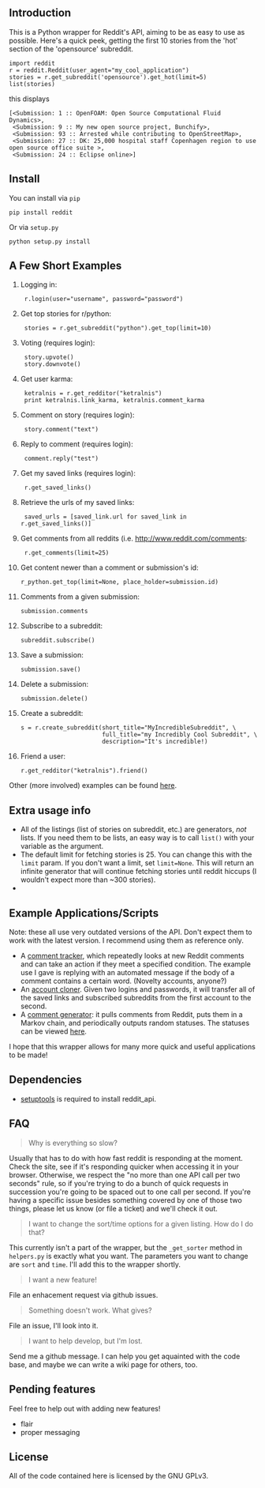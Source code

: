 Introduction
------------

This is a Python wrapper for Reddit's API, aiming to be as easy to use as possible. 
Here's a quick peek, getting the first 10 stories from the 'hot' section of the 'opensource' subreddit.

    import reddit
    r = reddit.Reddit(user_agent="my_cool_application")
    stories = r.get_subreddit('opensource').get_hot(limit=5)
    list(stories)

this displays

    [<Submission: 1 :: OpenFOAM: Open Source Computational Fluid Dynamics>,
     <Submission: 9 :: My new open source project, Bunchify>,
     <Submission: 93 :: Arrested while contributing to OpenStreetMap>,
     <Submission: 27 :: DK: 25,000 hospital staff Copenhagen region to use open source office suite >,
     <Submission: 24 :: Eclipse online>]


Install
-------
You can install via `pip` 

    pip install reddit

Or via `setup.py`

    python setup.py install


A Few Short Examples
--------------------

1. Logging in:

        r.login(user="username", password="password")

2. Get top stories for r/python:

        stories = r.get_subreddit("python").get_top(limit=10)

3. Voting (requires login):

        story.upvote()
        story.downvote()

4. Get user karma:

        ketralnis = r.get_redditor("ketralnis")
        print ketralnis.link_karma, ketralnis.comment_karma

5. Comment on story (requires login):

        story.comment("text")

6. Reply to comment (requires login):

        comment.reply("test")

7. Get my saved links (requires login):

        r.get_saved_links()

8. Retrieve the urls of my saved links:

        saved_urls = [saved_link.url for saved_link in r.get_saved_links()]

9. Get comments from all reddits (i.e. http://www.reddit.com/comments:

        r.get_comments(limit=25)

10. Get content newer than a comment or submission's id:

        r_python.get_top(limit=None, place_holder=submission.id)

11. Comments from a given submission:

        submission.comments

12. Subscribe to a subreddit:

        subreddit.subscribe()

13. Save a submission:

        submission.save()
        
14. Delete a submission:

        submission.delete()

15. Create a subreddit:

        s = r.create_subreddit(short_title="MyIncredibleSubreddit", \
                               full_title="my Incredibly Cool Subreddit", \
                               description="It's incredible!)

16. Friend a user:

        r.get_redditor("ketralnis").friend()

Other (more involved) examples can be found [here](http://www.github.com/mellort/reddit_api/blob/master/EXAMPLES.md).

Extra usage info
----------

* All of the listings (list of stories on subreddit, etc.) are
  generators, *not* lists. If you need them to be lists, an easy way is
    to call `list()` with your variable as the argument.
* The default limit for fetching stories is 25. You can change this with
  the `limit` param. If you don't want a limit, set `limit=None`. This
    will return an infinite generator that will continue fetching
    stories until reddit hiccups (I wouldn't expect more than ~300
    stories). 
* 

Example Applications/Scripts
----------------------------

Note: these all use very outdated versions of the API. 
Don't expect them to work with the latest version.
I recommend using them as reference only.

* A [comment tracker](http://github.com/mellort/reddit_comment_tracker/blob/master/comment_tracker.py), which repeatedly looks at new Reddit comments and can take an action if they meet a specified condition. The example use I gave is replying with an automated message if the body of a comment contains a certain word. (Novelty accounts, anyone?)
* An [account cloner](http://github.com/mellort/reddit_account_cloner/blob/master/account_cloner.py). Given two logins and passwords, it will transfer all of the saved links and subscribed subreddits from the first account to the second.
* A [comment generator](http://github.com/mellort/reddit_comment_bot): it pulls comments from Reddit, puts them in a Markov chain, and periodically outputs random statuses. The statuses can be viewed [here](http://identi.ca/redditbot/all).

I hope that this wrapper allows for many more quick and useful applications to be made!

Dependencies
------------

* [setuptools](http://pypi.python.org/pypi/setuptools) is required to install reddit_api.

FAQ
------------

> Why is everything so slow?

Usually that has to do with how fast reddit is responding at the moment. Check
the site, see if it's responding quicker when accessing it in your browser.
Otherwise, we respect the "no more than one API call per two seconds" rule, so if you're trying to do a bunch of quick requests in succession you're going to be spaced out to one call per second. If you're having a specific issue besides something covered by one of those two things, please let us know (or file a ticket) and we'll check it out.

> I want to change the sort/time options for a given listing. How do I
> do that?

This currently isn't a part of the wrapper, but the `_get_sorter` method
in `helpers.py` is exactly what you want. The parameters you want to
change are `sort` and `time`. I'll add this to the wrapper shortly.

> I want a new feature!

File an enhacement request via github issues.

> Something doesn't work. What gives?

File an issue, I'll look into it.

> I want to help develop, but I'm lost. 

Send me a github message. I can help you get aquainted with the code
base, and maybe we can write a wiki page for others, too.

Pending features
----------------

Feel free to help out with adding new features!

* flair
* proper messaging


License
------------
All of the code contained here is licensed by the GNU GPLv3.
